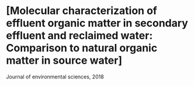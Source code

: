 # [Molecular characterization of effluent organic matter in secondary effluent and reclaimed water: Comparison to natural organic matter in source water]

Journal of environmental sciences, 2018

